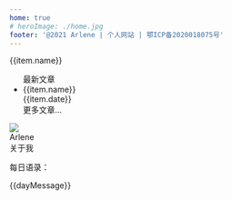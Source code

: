```yaml
---
home: true
# heroImage: ./home.jpg
footer: '@2021 Arlene | 个人网站 | 鄂ICP备2020018075号'
---
```

<div class="base">
 <div v-for="(item,index) in lists" class="item" :key="index" :href="item.link">
   <i class="iconfont icon-style" :class="item.icon"></i>
    <div>{{item.name}}</div>
 </div>
</div>
<div class="part">
 <ul class="hot">
   <div class="hot-title">最新文章</div>
  <li v-for="(item,index) in newList" class="item" :key="index" >
  <a :href="item.link">{{item.name}}</a>
  <div class="date-info">{{item.date}}</div>
  </li>
  <div class="more"><a :href="moreUrl">更多文章...</a></div>
 </ul>
 <div>
    <div class="person-info">
        <img class="avtor" src="/avtor.jpg"/>
        <!-- <div><Clock/></div> -->
        <div class="user-name">Arlene</div>
        <div class="user-detail">
          <a v-for="(item,index) in iconAbout" :key="index" class="person-icon iconfont"  :class="item.icon" :href="item.href" >
          </a>
        </div>
        <div class="aboutMe">关于我</div>
    </div>
     <div class="person-info mt20">
      <p class="u-fontweight">每日语录：</p>
      <div class="lineH25">{{dayMessage}}</div>
    </div>
 </div>

</div>

<script>
  import Clock from './clock'
 export default {
   components:{
     Clock,
   },
  data(){
    return {
      dayMessage:"生命从来不曾离开过孤独而独立存在。无论是我们出生，我们成长，我们相爱还是我们成功失败，直到最后的最后，孤独犹如影子一样存在于生命一隅。",
      iconAbout:[{name:'git',icon:'el-icon-my-github',href:'https://github.com/ArleneLiu001/onesugar-web'},
      {name:'zhi',icon:'el-icon-my-zhifubao'},{name:'qq',icon:'el-icon-my-qq'},{name:'wechat',icon:'el-icon-my-wechat'},{name:'email',icon:'el-icon-my-youxiang',href:"mailto:arleneliu001@163.com"}],
      lists:[{name:'js基础',link:'/tech/js/chapter1/',icon:'el-icon-my-js',},
      {name:'TypeScript',link:'/tech/ts/chapter1/',icon:'el-icon-my-tsx',},
      {name:'Vue3',link:'/tech/vueNext/chapter1/',icon:'el-icon-my-vuejs-line',},
      {name:'React',link:'/tech/react/chapter1/',icon:'el-icon-my-react',},
      {name:'博客',link:'blog/chapter10',icon:'el-icon-my-bokeyuan',},],
      newList:[
        {name:'管理孩子玩游戏',link:'/edu/chapter1',date:'2021-04-21'},
        {name:'拖拽表格',link:'blog/chapter10',date:'2021-04-22'},
       {name:'TypeScript',link:'/tech/ts/chapter1/',date:'2021-04-20'},
        {name:'TypeScript',link:'/tech/ts/chapter1/',date:'2021-04-20'},
        {name:'TypeScript',link:'/tech/ts/chapter1/',date:'2021-04-20'}
      ],
      moreUrl:'/tech/js/chapter1/'
    }
  }
 }
</script>